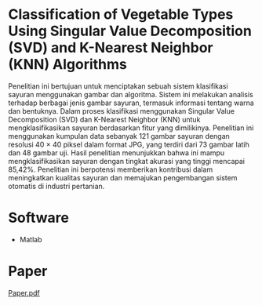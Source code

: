 # **Classification of Vegetable Types Using Singular Value Decomposition (SVD) and K-Nearest Neighbor (KNN) Algorithms**


Penelitian ini bertujuan untuk menciptakan sebuah sistem klasifikasi sayuran menggunakan gambar dan algoritma. Sistem ini melakukan analisis terhadap
berbagai jenis gambar sayuran, termasuk informasi tentang warna dan bentuknya. Dalam proses klasifikasi menggunakan Singular Value Decomposition (SVD) dan K-Nearest Neighbor
(KNN) untuk mengklasifikasikan sayuran berdasarkan fitur yang dimilikinya. Penelitian ini menggunakan kumpulan data sebanyak 121 gambar sayuran dengan resolusi 40 × 40 
piksel dalam format JPG, yang terdiri dari 73 gambar latih dan 48 gambar uji. Hasil penelitian menunjukkan bahwa ini mampu mengklasifikasikan sayuran dengan tingkat akurasi
yang tinggi mencapai 85,42%. Penelitian ini berpotensi memberikan kontribusi dalam meningkatkan kualitas sayuran dan memajukan pengembangan sistem otomatis di industri
pertanian.

# **Software**
- Matlab

# **Paper**


[Paper.pdf](https://github.com/fennyjong/KELOMPOK-3-SVD-MATLAB/files/13345831/Paper.pdf)

